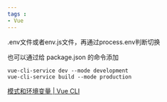 ```yaml
---
tags : 
- Vue
---
```




.env文件或者env.js文件，再通过process.env判断切换

也可以通过给 package.json 的命令添加

```shell
vue-cli-service dev --mode development
vue-cli-service build --mode production
```



[模式和环境变量 | Vue CLI](https://cli.vuejs.org/zh/guide/mode-and-env.html)